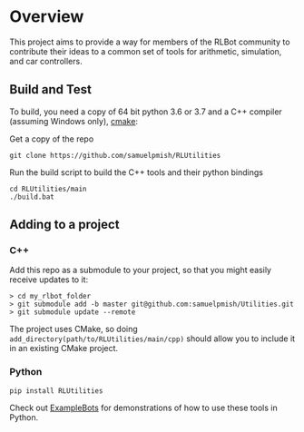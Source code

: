 # Overview

This project aims to provide a way for members of the RLBot community to contribute
their ideas to a common set of tools for arithmetic, simulation, and car controllers.

## Build and Test

To build, you need a copy of 64 bit python 3.6 or 3.7 and a C++ compiler (assuming Windows only), [cmake](https://cmake.org/download/):

Get a copy of the repo

```
git clone https://github.com/samuelpmish/RLUtilities
```

Run the build script to build the C++ tools and their python bindings

```
cd RLUtilities/main
./build.bat
```

## Adding to a project

### C++

Add this repo as a submodule to your project, so that you might easily receive updates to it:

```
> cd my_rlbot_folder
> git submodule add -b master git@github.com:samuelpmish/Utilities.git
> git submodule update --remote
```

The project uses CMake, so doing ```add_directory(path/to/RLUtilities/main/cpp)``` should allow you to
include it in an existing CMake project.

### Python

```
pip install RLUtilities
```

Check out [ExampleBots](https://github.com/samuelpmish/ExampleBots) for demonstrations of how to use these
tools in Python.
